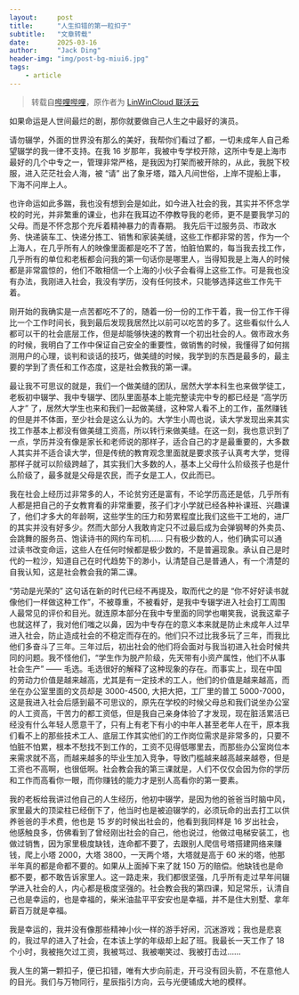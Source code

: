 ```yaml
---
layout:     post
title:      "人生扣错的第一粒扣子"
subtitle:   "文章转载"
date:       2025-03-16
author:     "Jack Ding"
header-img: "img/post-bg-miui6.jpg"
tags:
    - article
---
```


> 转载自[哔哩哔哩](https://www.bilibili.com/opus/1014616763057307651)，原作者为 [LinWinCloud 联沃云](https://space.bilibili.com/1012391123?spm_id_from=333.1369.opus.module_author_name.click)

如果命运是人世间最烂的剧，那你就要做自己人生之中最好的演员。

请勿辍学，外面的世界没有那么的美好，我帮你们看过了都，一切未成年人自己希望辍学的我一律不支持。在我 16 岁那年，我被中专学校开除，这所中专是上海市最好的几个中专之一，管理非常严格，是我因为打架而被开除的，从此，我脱下校服，进入茫茫社会人海，被 “请” 出了象牙塔，踏入凡间世俗，上岸不提船上事，下海不问岸上人。

也许命运如此多踹，我也没有想到会是如此，如今进入社会的我，其实并不怀念学校的时光，并非繁重的课业，也非在我耳边不停教导我的老师，更不是要我学习的父母。而是不怀念那个充斥着精神暴力的青春期。
我先后干过服务员、市政水务、快递装车工、快递分拣工、销售和家装美缝，这些工作都非常的苦，作为一个上海人，在几乎所有人的映像里面都是吃不了苦，怕脏怕累的，每当我去找工作，几乎所有的单位和老板都会问我的第一句话你是哪里人，当得知我是上海人的时候都是非常震惊的，他们不敢相信一个上海的小伙子会看得上这些工作。可是我也没有办法，我刚进入社会，我没有学历，没有任何技术，只能够选择这些工作先干着。

刚开始的我确实是一点苦都吃不了的，随着一份一份的工作干着，我一份工作干得比一个工作时间长，我到最后发现我居然比以前可以吃苦的多了。这些看似什么人都可以干的社会底层工作，但是却能够快速的教育一个初出社会的人。做市政水务的时候，我明白了工作中保证自己安全的重要性，做销售的时候，我懂得了如何揣测用户的心理，谈判和谈话的技巧，做美缝的时候，我学到的东西是最多的，最主要的学到了责任和工作态度，这是社会教我的第一课。

最让我不可思议的就是，我们一个做美缝的团队，居然大学本科生也来做学徒工，老板初中辍学、我中专辍学、团队里面基本上能完整读完中专的都已经是 “高学历人才” 了，居然大学生也来和我们一起做美缝，这种常人看不上的工作，虽然赚钱的但是并不体面，至少社会是这么认为的。大学生小周也说，读大学发现出来其实找工作基本上都没有做美缝工资高，所以转行来做美缝。在这一刻，我也意识到了一点，学历并没有像是家长和老师说的那样子，适合自己的才是最重要的，大多数人其实并不适合读大学，但是传统的教育观念里面就是要求孩子认真考大学，觉得那样子就可以阶级跨越了，其实我们大多数的人，基本上父母什么阶级孩子也是什么阶级了，最多就是父母是农民，而子女是工人，仅此而已。

我在社会上经历过非常多的人，不论贫穷还是富有，不论学历高还是低，几乎所有人都是把自己的子女教育看的非常重要，孩子们才小学就已经各种补课班、兴趣课了，他们才多大的年龄啊，这些学生的压力和劳累程度比我们这些干工地的，进厂的其实并没有好多少。然而大部分人我敢肯定只不过最后成为会弹钢琴的外卖员、会跳舞的服务员、饱读诗书的网约车司机…… 只有极少数的人，他们确实可以通过读书改变命运，这些人在任何时候都是极少数的，不是普遍现象。承认自己是时代的一粒沙，知道自己在时代趋势下的渺小，认清楚自己是普通人，有一个清楚的自我认知，这是社会教会我的第二课。

“劳动是光荣的” 这句话在新的时代已经不再提及，取而代之的是 “你不好好读书就像他们一样做这种工作”，不被尊重，不被看好，是我中专辍学进入社会打工周围人最常见的评价和目光。就连原本部分在我中专里面的同学也嘲笑我，说我这辈子也就这样了，我对他们嗤之以鼻，因为中专存在的意义本来就是防止未成年人过早进入社会，防止造成社会的不稳定而存在的。他们只不过比我多玩了三年，而我比他们多奋斗了三年。三年过后，初出社会的他们将会面对与我当初进入社会时候共同的问题。我不怪他们，“学生作为脱产阶级，先天带有小资产属性，他们不从事社会生产” —— 毛选。毛选很好的解释了这种现象的存在。而事实上，现在中国的劳动力价值是越来越高，尤其是有一定技术的工人，他们的价值是越来越高，而坐在办公室里面的文员却是 3000-4500, 大把大把，工厂里的普工 5000-7000，这是我进入社会后感到最不可思议的，原先在学校的时候父母总和我们说坐办公室的人工资高，干苦力的都工资低，但是我自己亲身体验了才发现，现在脏活累活已经没有什么年轻人愿意干了，只有上有老下有小的中年人甚至老年人在干，原本我们看不上的那些技术工人、底层工作其实他们的工作岗位需求是非常多的，只要不怕脏不怕累，根本不愁找不到工作的，工资不见得低哪里去，而那些办公室岗位本来需求就不高，而越来越多的毕业生加入竞争，导致门槛越来越高越来越卷，但是工资也不高啊，也很低啊。社会教会我的第三课就是，人们不仅仅会因为你的学历和工作而高看你一眼，而你赚钱的能力才是别人高看你的第一要素。

我的老板给我讲过他自己的人生经历，他初中辍学，是因为他的爸爸当时脑中风，家里最大的顶梁柱已经倒下了，他当时也是被迫辍学的，必须玩命的出去打工以供养爸爸的手术费，他也是 15 岁的时候出社会的，他看到我同样是 16 岁出社会，他感触良多，仿佛看到了曾经刚出社会的自己，他也说过，他做过电梯安装工，也做过销售，因为家里极度缺钱，连命都不要了，去跟别人爬信号塔搭建网络来赚钱，爬上小塔 2000，大塔 3800，一天两个塔，大塔就是高于 60 米的塔，他那半年真的都是命都不要的。如果从上面掉下来了就 150 万的赔偿。他缺钱也是命都不要，都不敢告诉家里人。这一路走来，我们都很坚强，几乎所有走过早年间辍学进入社会的人，内心都是极度坚强的。社会教会我的第四课，知足常乐，认清自己也是幸运的，也是幸福的，柴米油盐平平安安也是幸福，并不是住大别墅、拿年薪百万就是幸福。

我是幸运的，我并没有像那些精神小伙一样的游手好闲，沉迷游戏；我也是悲哀的，我过早的进入了社会，在本该上学的年级却上起了班。我最长一天工作了 18 个小时，我被拖欠过工资，我被骂过、我被嘲笑过、我被打击过……

我人生的第一颗扣子，便已扣错，唯有大步向前走，开弓没有回头箭，不在意他人的目光。我们与万物同行，星辰指引方向，云与光便铺成大地的模样。